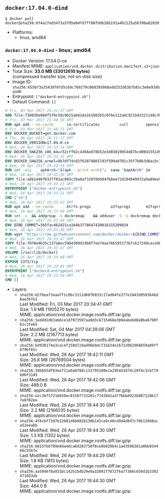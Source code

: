## `docker:17.04.0-dind`

```console
$ docker pull docker@sha256:6f4a1fed3473a3f95e04fd7ff88fb9b26b191a462125a5b700a82039fe97c467
```

-	Platforms:
	-	linux; amd64

### `docker:17.04.0-dind` - linux; amd64

-	Docker Version: 17.04.0-ce
-	Manifest MIME: `application/vnd.docker.distribution.manifest.v2+json`
-	Total Size: **33.0 MB (33012610 bytes)**  
	(compressed transfer size, not on-disk size)
-	Image ID: `sha256:655b73a35438f0fd5c69c769279c068395068add252d63b7b81c3e8e93dbaa40`
-	Entrypoint: `["dockerd-entrypoint.sh"]`
-	Default Command: `[]`

```dockerfile
# Fri, 03 Mar 2017 20:32:37 GMT
ADD file:730030a984f5f0c5dc9b15ab61da161082b5c0f6e112a9c921b42321140c3927 in / 
# Fri, 03 Mar 2017 21:48:10 GMT
RUN apk add --no-cache 		ca-certificates 		curl 		openssl
# Fri, 03 Mar 2017 21:48:11 GMT
ENV DOCKER_BUCKET=get.docker.com
# Thu, 06 Apr 2017 18:11:17 GMT
ENV DOCKER_VERSION=17.04.0-ce
# Wed, 26 Apr 2017 19:33:14 GMT
ENV DOCKER_SHA256_x86_64=c52cff62c4368a978b52e3d03819054d87bcd00d15514934ce2e0e09b99dd100
# Wed, 26 Apr 2017 19:33:15 GMT
ENV DOCKER_SHA256_armel=9b7df7dc02f620748657d3f599a9701c35f7b0b3d0acbc7fd324126ba5f6c4e9
# Wed, 26 Apr 2017 19:33:19 GMT
RUN set -ex; 	apkArch="$(apk --print-arch)"; 	case "$apkArch" in 		x86_64) dockerArch=x86_64 ;; 		armhf) dockerArch=armel ;; 		*) echo >&2 "error: unknown Docker static binary arch $apkArch"; exit 1 ;; 	esac; 	curl -fSL "https://${DOCKER_BUCKET}/builds/Linux/${dockerArch}/docker-${DOCKER_VERSION}.tgz" -o docker.tgz; 	sha256="DOCKER_SHA256_${dockerArch}"; sha256="$(eval "echo \$${sha256}")"; 	echo "${sha256} *docker.tgz" | sha256sum -c -; 	tar -xzvf docker.tgz; 	mv docker/* /usr/local/bin/; 	rmdir docker; 	rm docker.tgz; 	docker -v
# Wed, 26 Apr 2017 19:33:20 GMT
COPY file:a8b1446f032ff01ac092c29a0af328f0b9d47bbee72d1049499f2a9a89ee988a in /usr/local/bin/ 
# Wed, 26 Apr 2017 19:33:21 GMT
ENTRYPOINT ["docker-entrypoint.sh"]
# Wed, 26 Apr 2017 19:33:21 GMT
CMD ["sh"]
# Wed, 26 Apr 2017 19:33:42 GMT
RUN apk add --no-cache 		btrfs-progs 		e2fsprogs 		e2fsprogs-extra 		iptables 		xfsprogs 		xz
# Wed, 26 Apr 2017 19:33:44 GMT
RUN set -x 	&& addgroup -S dockremap 	&& adduser -S -G dockremap dockremap 	&& echo 'dockremap:165536:65536' >> /etc/subuid 	&& echo 'dockremap:165536:65536' >> /etc/subgid
# Wed, 26 Apr 2017 19:33:44 GMT
ENV DIND_COMMIT=3b5fac462d21ca164b3778647420016315289034
# Wed, 26 Apr 2017 19:33:46 GMT
RUN wget "https://raw.githubusercontent.com/docker/docker/${DIND_COMMIT}/hack/dind" -O /usr/local/bin/dind 	&& chmod +x /usr/local/bin/dind
# Wed, 26 Apr 2017 19:33:47 GMT
COPY file:7070e4b35c137a8ec5904300d19b8f7ee74aa76659517767c617249cece98a4a in /usr/local/bin/ 
# Wed, 26 Apr 2017 19:33:47 GMT
VOLUME [/var/lib/docker]
# Wed, 26 Apr 2017 19:33:48 GMT
EXPOSE 2375/tcp
# Wed, 26 Apr 2017 19:33:49 GMT
ENTRYPOINT ["dockerd-entrypoint.sh"]
# Wed, 26 Apr 2017 19:33:50 GMT
CMD []
```

-	Layers:
	-	`sha256:627beaf3eaaff1c0bc3311d60fb933c17ad04fe377e1043d9593646d8ae3bfe1`  
		Last Modified: Fri, 03 Mar 2017 20:34:41 GMT  
		Size: 1.9 MB (1905270 bytes)  
		MIME: application/vnd.docker.image.rootfs.diff.tar.gzip
	-	`sha256:1ed492db3a66ce1d7073597aa9d3c6715468e3804abe6d8a0ba6790f61c3fe65`  
		Last Modified: Sat, 04 Mar 2017 04:39:06 GMT  
		Size: 2.2 MB (2167713 bytes)  
		MIME: application/vnd.docker.image.rootfs.diff.tar.gzip
	-	`sha256:bd930174e3cac4f258d72dad96b9dcf31634e16722082968659a89ff679bf65c`  
		Last Modified: Wed, 26 Apr 2017 19:42:11 GMT  
		Size: 26.8 MB (26769504 bytes)  
		MIME: application/vnd.docker.image.rootfs.diff.tar.gzip
	-	`sha256:39b655df83ee711a0a8f8dc131795180e1a295441874c28f4c3cb779b06f3145`  
		Last Modified: Wed, 26 Apr 2017 19:42:06 GMT  
		Size: 489.0 B  
		MIME: application/vnd.docker.image.rootfs.diff.tar.gzip
	-	`sha256:e2c3bf57216b50ec81507733281c7743942a377bbbd923b007128b177e6f02ee`  
		Last Modified: Wed, 26 Apr 2017 19:44:30 GMT  
		Size: 2.2 MB (2166035 bytes)  
		MIME: application/vnd.docker.image.rootfs.diff.tar.gzip
	-	`sha256:4f6cbf73d7b12081d6b8816138b142ce9c40cd9d4d847cf0b12668aca52eeabb`  
		Last Modified: Wed, 26 Apr 2017 19:44:30 GMT  
		Size: 1.3 KB (1302 bytes)  
		MIME: application/vnd.docker.image.rootfs.diff.tar.gzip
	-	`sha256:8815fbb789e8da4dca0d282758f0ce8b920b4c1a43596381a0bb034466c55b7e`  
		Last Modified: Wed, 26 Apr 2017 19:44:29 GMT  
		Size: 1.8 KB (1813 bytes)  
		MIME: application/vnd.docker.image.rootfs.diff.tar.gzip
	-	`sha256:aa5046f8a931bc142b1bdb29e9a320927707276a77366c650d1b33024716b3ab`  
		Last Modified: Wed, 26 Apr 2017 19:44:30 GMT  
		Size: 484.0 B  
		MIME: application/vnd.docker.image.rootfs.diff.tar.gzip
